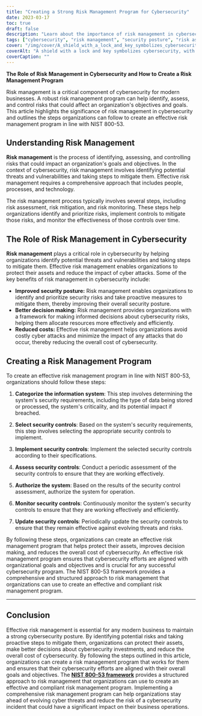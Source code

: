 ```yaml
---
title: "Creating a Strong Risk Management Program for Cybersecurity"
date: 2023-03-17
toc: true
draft: false
description: "Learn about the importance of risk management in cybersecurity and how to create a program that works for your business."
tags: ["cybersecurity", "risk management", "security posture", "risk assessment", "risk mitigation", "risk monitoring", "threats", "vulnerabilities", "information security", "data protection", "compliance", "cyber attacks", "decision making", "cost reduction", "business continuity", "risk analysis", "risk identification", "risk control", "risk treatment", "continuous improvement"]
cover: "/img/cover/A_shield_with_a_lock_and_key_symbolizes_cybersecurity.png"
coverAlt: "A shield with a lock and key symbolizes cybersecurity, with a magnifying glass over it representing risk management."
coverCaption: ""
---
```


**The Role of Risk Management in Cybersecurity and How to Create a Risk Management Program**

Risk management is a critical component of cybersecurity for modern businesses. A robust risk management program can help identify, assess, and control risks that could affect an organization's objectives and goals. This article highlights the significance of risk management in cybersecurity and outlines the steps organizations can follow to create an effective risk management program in line with NIST 800-53.

## Understanding Risk Management

**Risk management** is the process of identifying, assessing, and controlling risks that could impact an organization's goals and objectives. In the context of cybersecurity, risk management involves identifying potential threats and vulnerabilities and taking steps to mitigate them. Effective risk management requires a comprehensive approach that includes people, processes, and technology.

The risk management process typically involves several steps, including risk assessment, risk mitigation, and risk monitoring. These steps help organizations identify and prioritize risks, implement controls to mitigate those risks, and monitor the effectiveness of those controls over time.

## The Role of Risk Management in Cybersecurity

**Risk management** plays a critical role in cybersecurity by helping organizations identify potential threats and vulnerabilities and taking steps to mitigate them. Effective risk management enables organizations to protect their assets and reduce the impact of cyber attacks. Some of the key benefits of risk management in cybersecurity include:

- **Improved security posture:** Risk management enables organizations to identify and prioritize security risks and take proactive measures to mitigate them, thereby improving their overall security posture.
- **Better decision making:** Risk management provides organizations with a framework for making informed decisions about cybersecurity risks, helping them allocate resources more effectively and efficiently.
- **Reduced costs:** Effective risk management helps organizations avoid costly cyber attacks and minimize the impact of any attacks that do occur, thereby reducing the overall cost of cybersecurity.

## Creating a Risk Management Program

To create an effective risk management program in line with NIST 800-53, organizations should follow these steps:

1. **Categorize the information system**: This step involves determining the system's security requirements, including the type of data being stored or processed, the system's criticality, and its potential impact if breached.

2. **Select security controls**: Based on the system's security requirements, this step involves selecting the appropriate security controls to implement.

3. **Implement security controls**: Implement the selected security controls according to their specifications.

4. **Assess security controls**: Conduct a periodic assessment of the security controls to ensure that they are working effectively.

5. **Authorize the system**: Based on the results of the security control assessment, authorize the system for operation.

6. **Monitor security controls**: Continuously monitor the system's security controls to ensure that they are working effectively and efficiently.

7. **Update security controls**: Periodically update the security controls to ensure that they remain effective against evolving threats and risks.

By following these steps, organizations can create an effective risk management program that helps protect their assets, improves decision making, and reduces the overall cost of cybersecurity. An effective risk management program ensures that cybersecurity efforts are aligned with organizational goals and objectives and is crucial for any successful cybersecurity program. The NIST 800-53 framework provides a comprehensive and structured approach to risk management that organizations can use to create an effective and compliant risk management program.

____

## Conclusion
Effective risk management is essential for any modern business to maintain a strong cybersecurity posture. By identifying potential risks and taking proactive steps to mitigate them, organizations can protect their assets, make better decisions about cybersecurity investments, and reduce the overall cost of cybersecurity. By following the steps outlined in this article, organizations can create a risk management program that works for them and ensures that their cybersecurity efforts are aligned with their overall goals and objectives. The [**NIST 800-53 framework**](https://csrc.nist.gov/publications/detail/sp/800-53/rev-5/final) provides a structured approach to risk management that organizations can use to create an effective and compliant risk management program. Implementing a comprehensive risk management program can help organizations stay ahead of evolving cyber threats and reduce the risk of a cybersecurity incident that could have a significant impact on their business operations.